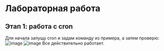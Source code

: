 # Лабораторная работа

## Этап 1: работа с cron
Для начала запущу cron и задам команду из примера, а затем проверю:
![image](https://github.com/user-attachments/assets/459da327-f104-46b4-a02c-bce03e5f545f)
![image](https://github.com/user-attachments/assets/502725d7-bc7a-4977-872b-faa9ba7cf7ac)
Все действительно работает.
